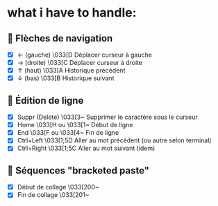 # what i have to handle:

## 🧭 Flèches de navigation
 -[X] ← (gauche)		\033[D	Déplacer curseur à gauche
 -[X] → (droite)		\033[C	Déplacer curseur à droite
 -[X] ↑ (haut)			\033[A	Historique précédent
 -[X] ↓ (bas)			\033[B	Historique suivant

## 🧻 Édition de ligne
 -[X] Suppr (Delete)	\033[3~				Supprimer le caractère sous le curseur
 -[X] Home				\033[H ou \033[1~	Début de ligne
 -[X] End				\033[F ou \033[4~	Fin de ligne
 -[X] Ctrl+Left			\033[1;5D			Aller au mot précédent (ou autre selon terminal)
 -[X] Ctrl+Right		\033[1;5C			Aller au mot suivant (idem)

## 🧷 Séquences "bracketed paste"
 -[X] Début de collage	\033[200~
 -[X] Fin de collage	\033[201~